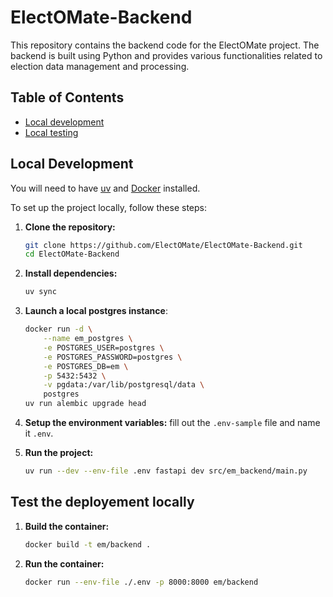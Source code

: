# ElectOMate-Backend

This repository contains the backend code for the ElectOMate project. The backend is built using Python and provides various functionalities related to election data management and processing.

## Table of Contents

- [Local development](#local-development)
- [Local testing](#test-the-deployement-locally)

## Local Development

You will need to have [uv](https://docs.astral.sh/uv/getting-started/installation/) and [Docker](https://docs.docker.com/get-started/introduction/get-docker-desktop/) installed.

To set up the project locally, follow these steps:

1. **Clone the repository:**

    ```bash
    git clone https://github.com/ElectOMate/ElectOMate-Backend.git
    cd ElectOMate-Backend
    ```

2. **Install dependencies:**

    ```bash
    uv sync
    ```

3. **Launch a local postgres instance**:

    ```bash
    docker run -d \
        --name em_postgres \
        -e POSTGRES_USER=postgres \
        -e POSTGRES_PASSWORD=postgres \
        -e POSTGRES_DB=em \
        -p 5432:5432 \
        -v pgdata:/var/lib/postgresql/data \
        postgres
    uv run alembic upgrade head
    ```

4. **Setup the environment variables:** fill out the `.env-sample` file and name it `.env`.

5. **Run the project:**

    ```bash
    uv run --dev --env-file .env fastapi dev src/em_backend/main.py
    ```

## Test the deployement locally

1. **Build the container:**

    ```bash
    docker build -t em/backend .
    ```

2. **Run the container:**

    ```bash
    docker run --env-file ./.env -p 8000:8000 em/backend
    ```
